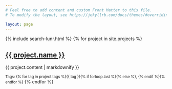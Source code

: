 ```yaml
---
# Feel free to add content and custom Front Matter to this file.
# To modify the layout, see https://jekyllrb.com/docs/themes/#overriding-theme-defaults

layout: page
---
```

{% include search-lunr.html %}
{% for project in site.projects %}
  <h2><a href="{{ project.link }}"> {{ project.name }}</a></h2>
  <p>{{ project.content | markdownify }}</p>
  <small>Tags: {% for tag in project.tags %}{{ tag }}{% if forloop.last %}{% else %}, {% endif %}{% endfor %}</small>
{% endfor %}